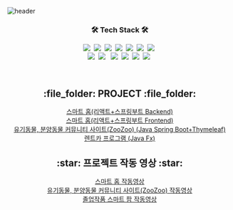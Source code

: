 ![header](https://capsule-render.vercel.app/api?type=soft&color=auto&height=150&section=header&text=최병호&fontSize=70&animation=twinkling)

<h3 align="center">🛠 Tech Stack 🛠</h3>


<p align="center">
  <img src="https://img.shields.io/badge/Java-007396?style=flat-square&logo=Java&logoColor=white"/></a>&nbsp 
  <img src="https://img.shields.io/badge/Javascript-ffb13b?style=flat-square&logo=javascript&logoColor=white"/></a>&nbsp
  <img src="https://img.shields.io/badge/SpringBoot-6DB33F?style=flat-square&logo=Spring&logoColor=white"/></a>&nbsp 
  <img src="https://img.shields.io/badge/Python-3766AB?style=flat-square&logo=Python&logoColor=white"/></a>&nbsp
  <img src="https://img.shields.io/badge/Arduino-00979D?style=flat-square&logo=Arduino&logoColor=white"/></a>&nbsp
  <img src="https://img.shields.io/badge/Mysql-E6B91E?style=flat-square&logo=MySql&logoColor=white"/></a>&nbsp 
  <img src="https://img.shields.io/badge/MariaDB-003545?style=flat-square&logo=MariaDB&logoColor=white"/></a>&nbsp 
  <br>
  <img src="https://img.shields.io/badge/React-61DAFB?style=flat-square&logo=React&logoColor=white"/></a>&nbsp
  <img src="https://img.shields.io/badge/HTML5-E34F26?style=flat-square&logo=HTML5&logoColor=white"/></a> &nbsp
  <img src="https://img.shields.io/badge/css-1572B6?style=flat-square&logo=css3&logoColor=white"/></a>&nbsp
  <img src="https://img.shields.io/badge/jQuery-0769AD?style=flat-square&logo=jQuery&logoColor=white"/></a>&nbsp
  <img src="https://img.shields.io/badge/MUI-007FFF?style=flat-square&logo=MUI&logoColor=white"/></a>&nbsp 
  <img src="https://img.shields.io/badge/Bootstrap-7952B3?style=flat-square&logo=Bootstrap&logoColor=white"/></a>&nbsp 
</p>

<br>

<h2 align="center"> :file_folder: PROJECT :file_folder:</h2>
<p align="center">
  <a href="https://github.com/cbh1124/smartmyhome_React">스마트 홈(리액트+스프링부트 Backend)</a><br>
  <a href="https://github.com/cbh1124/smartmyhome_React_front">스마트 홈(리액트+스프링부트 Frontend)</a><br>
  <a href="https://github.com/cbh1124/ZooZoo">유기동물, 분양동물 커뮤니티 사이트(ZooZoo) (Java Spring Boot+Thymeleaf) </a><br>
  <a href="https://github.com/cbh1124/Ezen_newrent">렌트카 프로그램 (Java Fx) </a><br>
</p>

<h2 align="center"> :star: 프로젝트 작동 영상 :star:</h2>
<p align="center">
  <a href="https://www.youtube.com/watch?v=15b3wTSUqrw">스마트 홈 작동영상</a><br>
  <a href="https://www.youtube.com/watch?v=wMLMbODqCtU&feature=youtu.be">유기동물, 분양동물 커뮤니티 사이트(ZooZoo) 작동영상 </a><br>
  <a href="https://www.youtube.com/watch?v=KWMP7NGd5yE">졸업작품 스마트 팜 작동영상</a><br>
</p>
